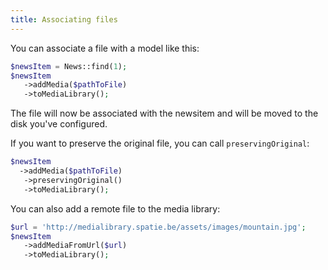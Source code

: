 ```yaml
---
title: Associating files
---
```


You can associate a file with a model like this:

```php
$newsItem = News::find(1);
$newsItem
   ->addMedia($pathToFile)
   ->toMediaLibrary();
```

The file will now be associated with the newsitem and will be moved to the disk you've configured.

If you want to preserve the original file, you can call `preservingOriginal`:

```php
$newsItem
  ->addMedia($pathToFile)
   ->preservingOriginal()
   ->toMediaLibrary();
```

You can also add a remote file to the media library:

```php
$url = 'http://medialibrary.spatie.be/assets/images/mountain.jpg';
$newsItem
   ->addMediaFromUrl($url)
   ->toMediaLibrary();
```
